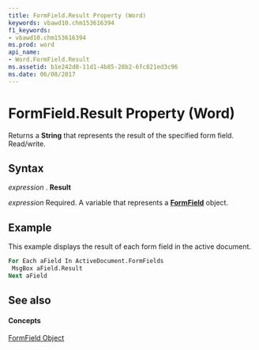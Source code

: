 ```yaml
---
title: FormField.Result Property (Word)
keywords: vbawd10.chm153616394
f1_keywords:
- vbawd10.chm153616394
ms.prod: word
api_name:
- Word.FormField.Result
ms.assetid: b1e242d0-11d1-4b85-28b2-6fc821ed3c96
ms.date: 06/08/2017
---
```



# FormField.Result Property (Word)

Returns a  **String** that represents the result of the specified form field. Read/write.


## Syntax

 _expression_ . **Result**

 _expression_ Required. A variable that represents a **[FormField](Word.FormField.md)** object.


## Example

This example displays the result of each form field in the active document.


```vb
For Each aField In ActiveDocument.FormFields 
 MsgBox aField.Result 
Next aField
```


## See also


#### Concepts


[FormField Object](Word.FormField.md)

